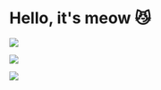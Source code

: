 # Hello, it's meow 😼

![](https://github-readme-stats.vercel.app/api?username=jocat&show_icons=true&count_private=true&theme=slateorange)

![](https://github-readme-stats.vercel.app/api/wakatime?username=JoCat&layout=compact&theme=slateorange)

![](https://github-readme-stats.vercel.app/api/top-langs/?username=JoCat&layout=compact&exclude_repo=JCat-Radio-CMS&theme=slateorange)



<!--
**JoCat/JoCat** is a ✨ _special_ ✨ repository because its `README.md` (this file) appears on your GitHub profile.

Here are some ideas to get you started:

- 🔭 I’m currently working on ...
- 🌱 I’m currently learning ...
- 👯 I’m looking to collaborate on ...
- 🤔 I’m looking for help with ...
- 💬 Ask me about ...
- 📫 How to reach me: ...
- 😄 Pronouns: ...
- ⚡ Fun fact: ...
-->
